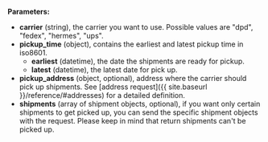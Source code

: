 __Parameters:__

- __carrier__ (string), the carrier you want to use. Possible values are "dpd", "fedex", "hermes", "ups".
- __pickup_time__ (object), contains the earliest and latest pickup time in iso8601.
  - __earliest__ (datetime), the date the shipments are ready for pickup.
  - __latest__ (datetime), the latest date for pick up.
- __pickup_address__ (object, optional), address where the carrier should pick up shipments. See [address request]({{ site.baseurl }}/reference/#addresses) for a detailed definition.
- __shipments__ (array of shipment objects, optional), if you want only certain shipments to get picked up,
you can send the specific shipment objects with the request. Please keep in mind that return
shipments can't be picked up.
